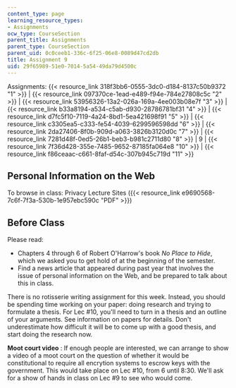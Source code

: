 ```yaml
---
content_type: page
learning_resource_types:
- Assignments
ocw_type: CourseSection
parent_title: Assignments
parent_type: CourseSection
parent_uid: 0c0ceeb1-336c-6f25-06e8-0089d47cd2db
title: Assignment 9
uid: 29f65989-51e0-7014-5a54-49da79d4500c
---
```


Assignments: {{< resource_link 318f3bb6-0555-3dc0-d184-8137c50b9372 "1" >}} | {{< resource_link 097370ce-1ead-e489-f94e-784e27808c5c "2" >}} | {{< resource_link 53956326-13a2-026a-169a-4ee003b08e7f "3" >}} | {{< resource_link b33a8194-a534-c5ab-d930-28786781bf31 "4" >}} | {{< resource_link d7fc5f10-7119-4a24-8bd1-5ea421698f91 "5" >}} | {{< resource_link c3305ea5-c333-fe54-4039-6299596598dd "6" >}} | {{< resource_link 2da27406-8f0b-909d-a063-3826b3120d0c "7" >}} | {{< resource_link 7281d48f-0ed5-26b1-beb3-b981c2711d80 "8" >}} | 9 | {{< resource_link 7f36d428-355e-7485-9652-87185fa064e8 "10" >}} | {{< resource_link f86ceaac-c661-8faf-d54c-307b945c719d "11" >}}

Personal Information on the Web
-------------------------------

To browse in class: Privacy Lecture Sites ({{< resource_link e9690568-7c6f-7f3a-530b-1e957ebc590c "PDF" >}})

Before Class
------------

Please read:

*   Chapters 4 through 6 of Robert O'Harrow's book _No Place to Hide_, which we asked you to get hold of at the beginning of the semester.
*   Find a news article that appeared during past year that involves the issue of personal information on the Web, and be prepared to talk about this in class.

There is no rotisserie writing assignment for this week. Instead, you should be spending time working on your paper: doing research and trying to formulate a thesis. For Lec #10, you'll need to turn in a thesis and an outline of your arguments. See information on papers for details. Don't underestimate how difficult it will be to come up with a good thesis, and start doing the research now.

**Moot court video** : If enough people are interested, we can arrange to show a video of a moot court on the question of whether it would be constitutional to require all encrytion systems to escrow keys with the government. This would take place on Lec #10, from 6 until 8:30. We'll ask for a show of hands in class on Lec #9 to see who would come.